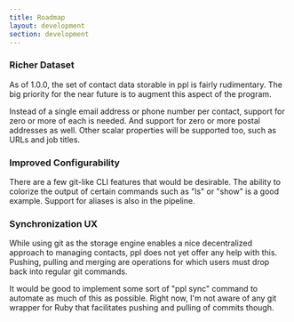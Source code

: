 ```yaml
---
title: Roadmap
layout: development
section: development
---
```


### Richer Dataset

As of 1.0.0, the set of contact data storable in ppl is fairly rudimentary. The
big priority for the near future is to augment this aspect of the program.

Instead of a single email address or phone number per contact, support for zero
or more of each is needed. And support for zero or more postal addresses as
well. Other scalar properties will be supported too, such as URLs and job
titles.

### Improved Configurability

There are a few git-like CLI features that would be desirable. The ability to
colorize the output of certain commands such as "ls" or "show" is a good
example. Support for aliases is also in the pipeline.

### Synchronization UX

While using git as the storage engine enables a nice decentralized approach to
managing contacts, ppl does not yet offer any help with this. Pushing, pulling
and merging are operations for which users must drop back into regular git
commands.

It would be good to implement some sort of "ppl sync" command to automate as
much of this as possible. Right now, I'm not aware of any git wrapper for Ruby
that facilitates pushing and pulling of commits though.

